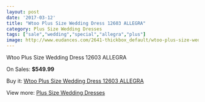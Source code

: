 ```yaml
---
layout: post
date: '2017-03-12'
title: "Wtoo Plus Size Wedding Dress 12603 ALLEGRA"
category: Plus Size Wedding Dresses
tags: ["sale","wedding","special","allegra","plus"]
image: http://www.eudances.com/2641-thickbox_default/wtoo-plus-size-wedding-dress-12603-allegra.jpg
---
```

Wtoo Plus Size Wedding Dress 12603 ALLEGRA

On Sales: **$549.99**
<a href="https://www.eudances.com/en/plus-size-wedding-dresses/883-wtoo-plus-size-wedding-dress-12603-allegra.html"><amp-img layout="responsive" width="600" height="600" src="//www.eudances.com/2641-thickbox_default/wtoo-plus-size-wedding-dress-12603-allegra.jpg" alt="Wtoo Plus Size Wedding Dress 12603 ALLEGRA 0" /></a>
<a href="https://www.eudances.com/en/plus-size-wedding-dresses/883-wtoo-plus-size-wedding-dress-12603-allegra.html"><amp-img layout="responsive" width="600" height="600" src="//www.eudances.com/2642-thickbox_default/wtoo-plus-size-wedding-dress-12603-allegra.jpg" alt="Wtoo Plus Size Wedding Dress 12603 ALLEGRA 1" /></a>

Buy it: [Wtoo Plus Size Wedding Dress 12603 ALLEGRA](https://www.eudances.com/en/plus-size-wedding-dresses/883-wtoo-plus-size-wedding-dress-12603-allegra.html "Wtoo Plus Size Wedding Dress 12603 ALLEGRA")

View more: [Plus Size Wedding Dresses](https://www.eudances.com/en/10-plus-size-wedding-dresses "Plus Size Wedding Dresses")